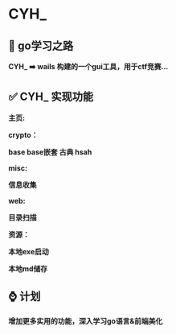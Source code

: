 # CYH_
## 🚩 go学习之路

**CYH_ ➡️ wails 构建的一个gui工具，用于ctf竞赛...**

## ✅ CYH_ 实现功能

**主页:**



**crypto：**

**base base嵌套 古典 hsah**

**misc:**

**信息收集**

**web:**

**目录扫描**

**资源：**

**本地exe启动**

**本地md储存**

## ⌚ 计划

**增加更多实用的功能，深入学习go语言&前端美化**